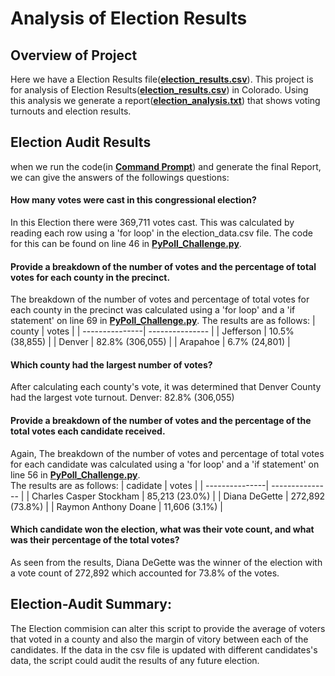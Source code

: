 # Analysis of Election Results

## Overview of Project

Here we have a Election Results file([**election_results.csv**](https://github.com/nidhipandya/Election_Analysis/blob/main/Resources/election_results.csv)). This project is for analysis of Election Results([**election_results.csv**](https://github.com/nidhipandya/Election_Analysis/blob/main/Resources/election_results.csv)) in Colorado. Using this analysis we generate a report([**election_analysis.txt**](https://github.com/nidhipandya/Election_Analysis/blob/main/analysis/election_analysis.txt)) that shows voting turnouts and election results.

## Election Audit Results
when we run the code(in [**Command Prompt**](https://github.com/nidhipandya/Election_Analysis/blob/main/Resources/cmd_Election_analysis.PNG)) and generate the final Report, we can give the answers of the followings questions:

#### How many votes were cast in this congressional election?
In this Election there were 369,711 votes cast. This was calculated by reading each row using a 'for loop' in the election_data.csv file.  The code for this can be found on line 46 in [**PyPoll_Challenge.py**](https://github.com/nidhipandya/Election_Analysis/blob/main/PyPoll_Challenge.py).

#### Provide a breakdown of the number of votes and the percentage of total votes for each county in the precinct.
The breakdown of the number of votes and percentage of total votes for each county in the precinct was calculated using a 'for loop' and a 'if statement' on line 69 in [**PyPoll_Challenge.py**](https://github.com/nidhipandya/Election_Analysis/blob/main/PyPoll_Challenge.py).
The results are as follows:
|  county  | votes |
| ---------------| --------------- |
| Jefferson | 10.5% (38,855) |
| Denver | 82.8% (306,055) |
| Arapahoe | 6.7% (24,801) |

#### Which county had the largest number of votes?
After calculating each county's vote, it was determined that Denver County had the largest vote turnout.
Denver: 82.8% (306,055)

#### Provide a breakdown of the number of votes and the percentage of the total votes each candidate received.
Again, The breakdown of the number of votes and percentage of total votes for each candidate was calculated using a 'for loop' and a 'if statement' on line 56 in [**PyPoll_Challenge.py**](https://github.com/nidhipandya/Election_Analysis/blob/main/PyPoll_Challenge.py).  
The results are as follows:
|  cadidate  | votes |
| ---------------| --------------- |
| Charles Casper Stockham | 85,213 (23.0%) |
| Diana DeGette | 272,892 (73.8%) |
| Raymon Anthony Doane | 11,606 (3.1%) |

#### Which candidate won the election, what was their vote count, and what was their percentage of the total votes?
As seen from the results, Diana DeGette was the winner of the election with a vote count of 272,892 which accounted for 73.8% of the votes.

## Election-Audit Summary: 
The Election commision can alter this script to provide the average of voters that voted in a county and also the margin of vitory between each of the candidates. If the data in the csv file is updated with different candidates's data, the script could audit the results of any future election.
